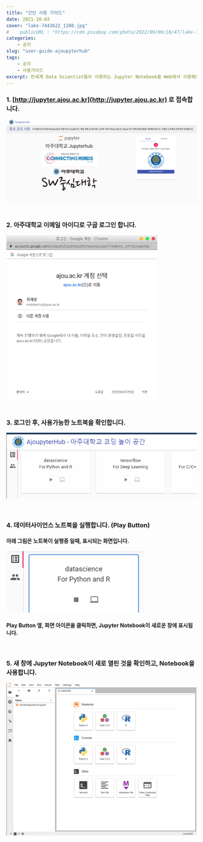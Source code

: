 ```yaml
---
title: "간단 사용 가이드"
date: 2021-10-03
cover: "lake-7443622_1280.jpg" 
#    publicURL : "https://cdn.pixabay.com/photo/2022/09/09/18/47/lake-7443622_1280.jpg" # "./cover.jpg"
categories: 
    - 공지
slug: "user-guide-ajoupyterhub"
tags:
    - 공지
    - 사용가이드
excerpt: 전세계 Data Scientist들이 사용하는 Jupyter Notebook을 Web에서 사용해보세요. 
---
```


### 1. [http://jupyter.ajou.ac.kr](http://jupyter.ajou.ac.kr) 로 접속합니다.
<img src="./images/ajoupyter_home_1.png" width="600"/>

<br/>
<br/>

### 2. 아주대학교 이메일 아이디로 구글 로그인 합니다.
<img src="./images/Google_login.png" width="400"/>

<br/>
<br/>

### 3. 로그인 후, 사용가능한 노트북을 확인합니다.
![notebook-list](./images/list-of-notebooks.png)

<br/>

### 4. 데이터사이언스 노트북을 실행합니다. (Play Button)

#### 아래 그림은 노트북이 실행중 일때, 표시되는 화면입니다.

![running](./images/notebook-running.png)

#### Play Button 옆, 화면 아이콘을 클릭하면, Jupyter Notebook이 새로운 창에 표시됩니다.  

<br/>

### 5. 새 창에 Jupyter Notebook이 새로 열린 것을 확인하고, Notebook을 사용합니다.
<img src="./images/Jupyter_Notebook.png" width="600"/>

